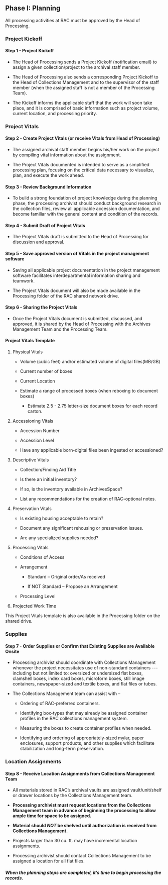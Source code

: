 ## Phase I: Planning

All processing activities at RAC must be approved by the Head of Processing.

### Project Kickoff
#### Step 1 - Project Kickoff

-   The Head of Processing sends a Project Kickoff (notification email) to assign a given collection/project to the archival staff member.

-   The Head of Processing also sends a corresponding Project Kickoff to the Head of Collections Management and to the supervisor of the staff member (when the assigned staff is not a member of the Processing Team).

-   The Kickoff informs the applicable staff that the work will soon take place, and it is comprised of basic information such as project volume, current location, and processing priority.

### Project Vitals

#### Step 2 - Create Project Vitals (or receive Vitals from Head of Processing)

-   The assigned archival staff member begins his/her work on the project by compiling vital information about the assignment.

-   The Project Vitals documented is intended to serve as a simplified processing plan, focusing on the critical data necessary to visualize, plan, and execute the work ahead.

#### Step 3 - Review Background Information

-   To build a strong foundation of project knowledge during the planning phase, the processing archivist should conduct background research in the collection files, review all applicable accession documentation, and become familiar with the general content and condition of the records.

#### Step 4 - Submit Draft of Project Vitals

-   The Project Vitals draft is submitted to the Head of Processing for discussion and approval.

#### Step 5 - Save approved version of Vitals in the project management software

-   Saving all applicable project documentation in the project management software facilitates interdepartmental information sharing and teamwork.

-   The Project Vitals document will also be made available in the Processing folder of the RAC shared network drive.

#### Step 6 - Sharing the Project Vitals

-   Once the Project Vitals document is submitted, discussed, and approved, it is shared by the Head of Processing with the Archives Management Team and the Processing Team.

#### Project Vitals Template

1.  Physical Vitals

    -   Volume (cubic feet) and/or estimated volume of digital files(MB/GB)

    -   Current number of boxes

    -   Current Location

    -   Estimate a range of processed boxes (when reboxing to document boxes)

        -   Estimate 2.5 - 2.75 letter-size document boxes for each record carton.

2.  Accessioning Vitals

    -   Accession Number

    -   Accession Level

    -   Have any applicable born-digital files been ingested or accessioned?

3.  Descriptive Vitals

    -   Collection/Finding Aid Title

    -   Is there an initial inventory?

    -   If so, is the inventory available in ArchivesSpace?

    -   List any recommendations for the creation of RAC-optional notes.

4.  Preservation Vitals

    -   Is existing housing acceptable to retain?

    -   Document any significant rehousing or preservation issues.

    -   Are any specialized supplies needed?

5.  Processing Vitals

    -   Conditions of Access

    -   Arrangement

        -   Standard – Original order/As received

        -   If NOT Standard – Propose an Arrangement

    -   Processing Level

6.  Projected Work Time

This Project Vitals template is also available in the Processing folder on the shared drive.

### Supplies

#### Step 7 - Order Supplies or Confirm that Existing Supplies are Available Onsite

-   Processing archivist should coordinate with Collections Management whenever the project necessitates use of non-standard containers --- including but not limited to: oversized or undersized flat boxes, clamshell boxes, index card boxes, microform boxes, still image containers, newspaper-sized and textile boxes, and flat files or tubes.

-   The Collections Management team can assist with –

    -   Ordering of RAC-preferred containers.

    -   Identifying box-types that may already be assigned container profiles in the RAC collections management system.

    -   Measuring the boxes to create container profiles when needed.

    -   Identifying and ordering of appropriately-sized mylar, paper enclosures, support products, and other supplies which facilitate stabilization and long-term preservation.

### Location Assignments

#### Step 8 - Receive Location Assignments from Collections Management Team

-   All materials stored in RAC’s archival vaults are assigned vault/unit/shelf or drawer locations by the Collections Management team.

-   **Processing archivist must request locations from the Collections Management team in advance of beginning the processing to allow ample time for space to be assigned.**

-   **Material should *NOT* be shelved until authorization is received from Collections Management.**

-   Projects larger than 30 cu. ft. may have incremental location assignments.

-   Processing archivist should contact Collections Management to be assigned a location for all flat files.

##### _When the planning steps are completed, it’s time to begin processing the records._
